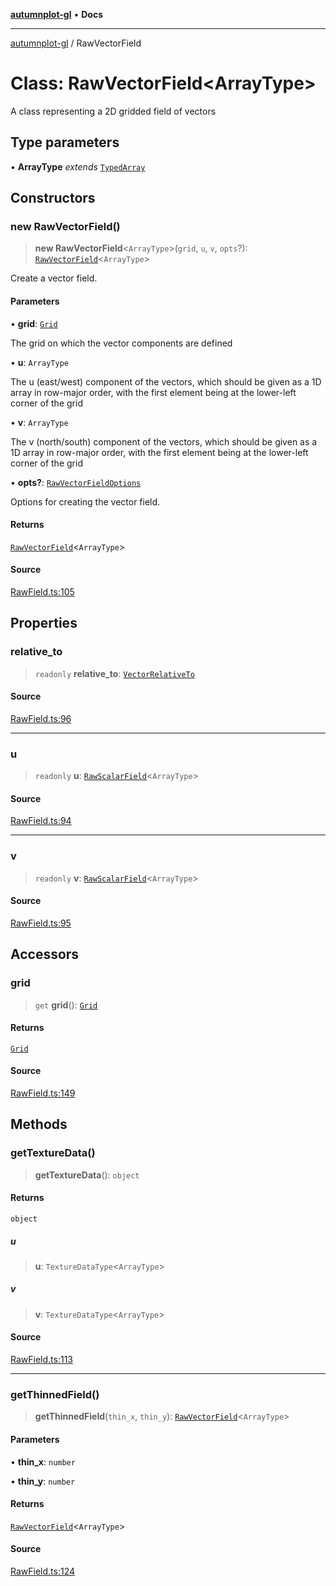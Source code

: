 [**autumnplot-gl**](../index.md) • **Docs**

***

[autumnplot-gl](../globals.md) / RawVectorField

# Class: RawVectorField\<ArrayType\>

A class representing a 2D gridded field of vectors

## Type parameters

• **ArrayType** *extends* [`TypedArray`](../type-aliases/TypedArray.md)

## Constructors

### new RawVectorField()

> **new RawVectorField**\<`ArrayType`\>(`grid`, `u`, `v`, `opts`?): [`RawVectorField`](RawVectorField.md)\<`ArrayType`\>

Create a vector field.

#### Parameters

• **grid**: [`Grid`](Grid.md)

The grid on which the vector components are defined

• **u**: `ArrayType`

The u (east/west) component of the vectors, which should be given as a 1D array in row-major order, with the first element being at the lower-left corner of the grid

• **v**: `ArrayType`

The v (north/south) component of the vectors, which should be given as a 1D array in row-major order, with the first element being at the lower-left corner of the grid

• **opts?**: [`RawVectorFieldOptions`](../interfaces/RawVectorFieldOptions.md)

Options for creating the vector field.

#### Returns

[`RawVectorField`](RawVectorField.md)\<`ArrayType`\>

#### Source

[RawField.ts:105](https://github.com/tsupinie/autumnplot-gl/blob/0e257a0170331d21c88041ead5493447b81541cc/src/RawField.ts#L105)

## Properties

### relative\_to

> `readonly` **relative\_to**: [`VectorRelativeTo`](../type-aliases/VectorRelativeTo.md)

#### Source

[RawField.ts:96](https://github.com/tsupinie/autumnplot-gl/blob/0e257a0170331d21c88041ead5493447b81541cc/src/RawField.ts#L96)

***

### u

> `readonly` **u**: [`RawScalarField`](RawScalarField.md)\<`ArrayType`\>

#### Source

[RawField.ts:94](https://github.com/tsupinie/autumnplot-gl/blob/0e257a0170331d21c88041ead5493447b81541cc/src/RawField.ts#L94)

***

### v

> `readonly` **v**: [`RawScalarField`](RawScalarField.md)\<`ArrayType`\>

#### Source

[RawField.ts:95](https://github.com/tsupinie/autumnplot-gl/blob/0e257a0170331d21c88041ead5493447b81541cc/src/RawField.ts#L95)

## Accessors

### grid

> `get` **grid**(): [`Grid`](Grid.md)

#### Returns

[`Grid`](Grid.md)

#### Source

[RawField.ts:149](https://github.com/tsupinie/autumnplot-gl/blob/0e257a0170331d21c88041ead5493447b81541cc/src/RawField.ts#L149)

## Methods

### getTextureData()

> **getTextureData**(): `object`

#### Returns

`object`

##### u

> **u**: `TextureDataType`\<`ArrayType`\>

##### v

> **v**: `TextureDataType`\<`ArrayType`\>

#### Source

[RawField.ts:113](https://github.com/tsupinie/autumnplot-gl/blob/0e257a0170331d21c88041ead5493447b81541cc/src/RawField.ts#L113)

***

### getThinnedField()

> **getThinnedField**(`thin_x`, `thin_y`): [`RawVectorField`](RawVectorField.md)\<`ArrayType`\>

#### Parameters

• **thin\_x**: `number`

• **thin\_y**: `number`

#### Returns

[`RawVectorField`](RawVectorField.md)\<`ArrayType`\>

#### Source

[RawField.ts:124](https://github.com/tsupinie/autumnplot-gl/blob/0e257a0170331d21c88041ead5493447b81541cc/src/RawField.ts#L124)
